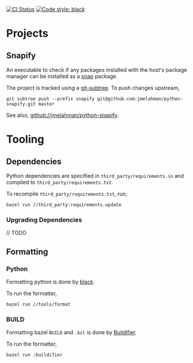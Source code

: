 [![CI Status](https://github.com/jmelahman/monorepo/actions/workflows/main.yml/badge.svg)](https://github.com/jmelahman/monorepo/actions/workflows/main.yml)
[![Code style: black](https://img.shields.io/badge/code%20style-black-000000.svg)](https://github.com/psf/black)

# Projects

## Snapify

An executable to check if any packages installed with the host's package manager can be installed
as a [snap](https://snapcraft.io/) package.

The project is tracked using a [git-subtree](https://github.com/git/git/blob/master/contrib/subtree/git-subtree.txt).
To push changes upstream,

```shell
git subtree push --prefix snapify git@github.com:jmelahman/python-snapify.git master
```

See also, [github://jmelahman/python-snapify](https://github.com/jmelahman/python-snapify).

# Tooling

## Dependencies

Python dependencies are specified in `third_party/requirements.in` and compiled to
`third_party/requirements.txt`.

To recompile `third_party/requirements.txt`, run,

```shell
bazel run //third_party:requirements.update
```

### Upgrading Dependencies

// TODO

## Formatting

### Python

Formatting python is done by [black](https://github.com/psf/black).

To run the formatter,

```shell
bazel run //tools/format
```

### BUILD

Formatting bazel `BUILD` and `.bzl` is done by [Buildifier](https://github.com/bazelbuild/buildtools/tree/master/buildifier).

To run the formatter,

```shell
bazel run :buildifier
```
